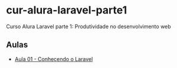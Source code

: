 # cur-alura-laravel-parte1
Curso Alura Laravel parte 1: Produtividade no desenvolvimento web

## Aulas
- [Aula 01 - Conhecendo o Laravel](https://github.com/vxrnxk/cur-alura-laravel-parte1/tree/master/aula-01)
